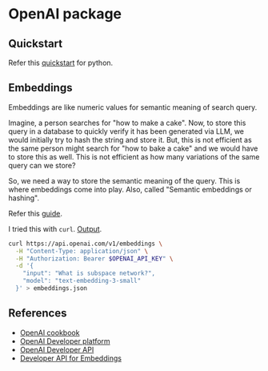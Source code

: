 # OpenAI package

## Quickstart

Refer this [quickstart](https://platform.openai.com/docs/quickstart?context=python) for python.

## Embeddings

Embeddings are like numeric values for semantic meaning of search query.

Imagine, a person searches for "how to make a cake". Now, to store this query in a database to quickly verify it has been generated via LLM, we would initially try to hash the string and store it. But, this is not efficient as the same person might search for "how to bake a cake" and we would have to store this as well. This is not efficient as how many variations of the same query can we store?

So, we need a way to store the semantic meaning of the query. This is where embeddings come into play. Also, called "Semantic embeddings or hashing".

Refer this [guide](https://platform.openai.com/docs/guides/embeddings).

I tried this with `curl`. [Output](./embeddings.json).

```sh
curl https://api.openai.com/v1/embeddings \
  -H "Content-Type: application/json" \
  -H "Authorization: Bearer $OPENAI_API_KEY" \
  -d '{
    "input": "What is subspace network?",
    "model": "text-embedding-3-small"
  }' > embeddings.json
```

## References

- [OpenAI cookbook](https://cookbook.openai.com/)
- [OpenAI Developer platform](https://platform.openai.com/docs/overview)
- [OpenAI Developer API](https://platform.openai.com/docs/api-reference)
- [Developer API for Embeddings](https://platform.openai.com/docs/api-reference/embeddings)

